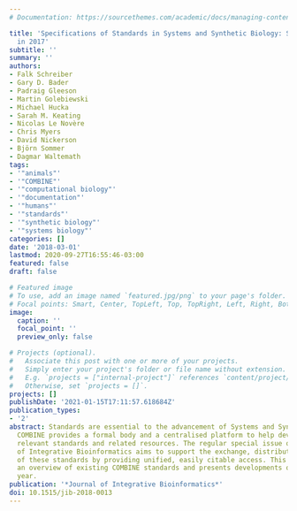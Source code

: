 ```yaml
---
# Documentation: https://sourcethemes.com/academic/docs/managing-content/

title: 'Specifications of Standards in Systems and Synthetic Biology: Status and Developments
  in 2017'
subtitle: ''
summary: ''
authors:
- Falk Schreiber
- Gary D. Bader
- Padraig Gleeson
- Martin Golebiewski
- Michael Hucka
- Sarah M. Keating
- Nicolas Le Novère
- Chris Myers
- David Nickerson
- Björn Sommer
- Dagmar Waltemath
tags:
- '"animals"'
- '"COMBINE"'
- '"computational biology"'
- '"documentation"'
- '"humans"'
- '"standards"'
- '"synthetic biology"'
- '"systems biology"'
categories: []
date: '2018-03-01'
lastmod: 2020-09-27T16:55:46-03:00
featured: false
draft: false

# Featured image
# To use, add an image named `featured.jpg/png` to your page's folder.
# Focal points: Smart, Center, TopLeft, Top, TopRight, Left, Right, BottomLeft, Bottom, BottomRight.
image:
  caption: ''
  focal_point: ''
  preview_only: false

# Projects (optional).
#   Associate this post with one or more of your projects.
#   Simply enter your project's folder or file name without extension.
#   E.g. `projects = ["internal-project"]` references `content/project/deep-learning/index.md`.
#   Otherwise, set `projects = []`.
projects: []
publishDate: '2021-01-15T17:11:57.618684Z'
publication_types:
- '2'
abstract: Standards are essential to the advancement of Systems and Synthetic Biology.
  COMBINE provides a formal body and a centralised platform to help develop and disseminate
  relevant standards and related resources. The regular special issue of the Journal
  of Integrative Bioinformatics aims to support the exchange, distribution and archiving
  of these standards by providing unified, easily citable access. This paper provides
  an overview of existing COMBINE standards and presents developments of the last
  year.
publication: '*Journal of Integrative Bioinformatics*'
doi: 10.1515/jib-2018-0013
---
```

